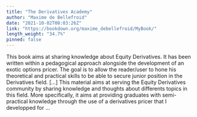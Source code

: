 ```yaml
---
title: "The Derivatives Academy"
author: "Maxime de Bellefroid"
date: "2021-10-02T08:03:26Z"
link: "https://bookdown.org/maxime_debellefroid/MyBook/"
length_weight: "34.7%"
pinned: false
---
```


This book aims at sharing knowledge about Equity Derivatives. It has been written within a pedagogical approach alongside the development of an exotic options pricer. The goal is to allow the reader/user to hone his theoretical and practical skills to be able to secure junior position in the Derivatives field. [...] This material aims at serving the Equity Derivatives community by sharing knowledge and thoughts about differents topics in this field. More specifically, it aims at providing graduates with semi-practical knowledge through the use of a derivatives pricer that I developped for ...
